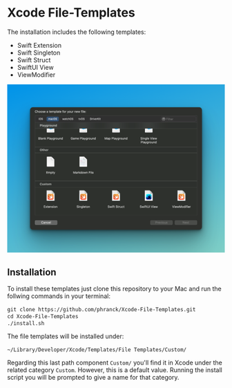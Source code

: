 # Xcode File-Templates

The installation includes the following templates:

* Swift Extension
* Swift Singleton
* Swift Struct
* SwiftUI View
* ViewModifier

![Xcode File Templates](img/file-templates.png)

## Installation

To install these templates just clone this repository to your Mac and run the follwing commands in your terminal:

```Shell
git clone https://github.com/phranck/Xcode-File-Templates.git
cd Xcode-File-Templates
./install.sh
```

The file templates will be installed under:

```shell
~/Library/Developer/Xcode/Templates/File Templates/Custom/
```

Regarding this last path component `Custom/` you'll find it in Xcode under the related category `Custom`. However, this is a default value. Running the install script you will be prompted to give a name for that category.
